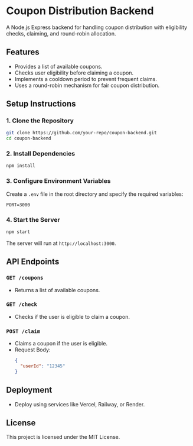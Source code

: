 # Coupon Distribution Backend

A Node.js Express backend for handling coupon distribution with eligibility checks, claiming, and round-robin allocation.

## Features
- Provides a list of available coupons.
- Checks user eligibility before claiming a coupon.
- Implements a cooldown period to prevent frequent claims.
- Uses a round-robin mechanism for fair coupon distribution.

## Setup Instructions

### 1. Clone the Repository
```sh
git clone https://github.com/your-repo/coupon-backend.git
cd coupon-backend
```

### 2. Install Dependencies
```sh
npm install
```

### 3. Configure Environment Variables
Create a `.env` file in the root directory and specify the required variables:
```
PORT=3000
```

### 4. Start the Server
```sh
npm start
```

The server will run at `http://localhost:3000`.

## API Endpoints

### `GET /coupons`
- Returns a list of available coupons.

### `GET /check`
- Checks if the user is eligible to claim a coupon.

### `POST /claim`
- Claims a coupon if the user is eligible.
- Request Body:
  ```json
  {
    "userId": "12345"
  }
  ```

## Deployment
- Deploy using services like Vercel, Railway, or Render.

## License
This project is licensed under the MIT License.

